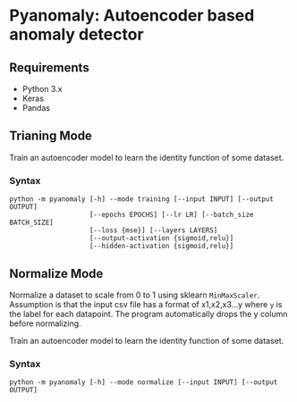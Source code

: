 # Pyanomaly: Autoencoder based anomaly detector

## Requirements

* Python 3.x
* Keras
* Pandas

## Trianing Mode

Train an autoencoder model to learn the identity function of some dataset.

### Syntax

```
python -m pyanomaly [-h] --mode training [--input INPUT] [--output OUTPUT]
                    [--epochs EPOCHS] [--lr LR] [--batch_size BATCH_SIZE]
                    [--loss {mse}] [--layers LAYERS]
                    [--output-activation {sigmoid,relu}]
                    [--hidden-activation {sigmoid,relu}]
```

## Normalize Mode

Normalize a dataset to scale from 0 to 1 using sklearn `MinMaxScaler`. Assumption is that the input csv file has a format of x1,x2,x3...y where `y` is the label for each datapoint. The program automatically drops the y column before normalizing.

Train an autoencoder model to learn the identity function of some dataset.

### Syntax

```
python -m pyanomaly [-h] --mode normalize [--input INPUT] [--output OUTPUT]
```

